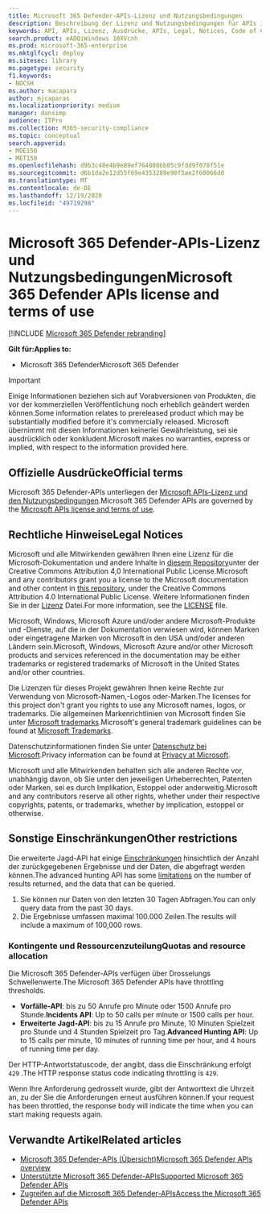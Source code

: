 ```yaml
---
title: Microsoft 365 Defender-APIs-Lizenz und Nutzungsbedingungen
description: Beschreibung der Lizenz und Nutzungsbedingungen für APIs in Microsoft 365 Defender
keywords: API, APIs, Lizenz, Ausdrücke, APIs, Legal, Notices, Code of Conduct
search.product: eADQiWindows 10XVcnh
ms.prod: microsoft-365-enterprise
ms.mktglfcycl: deploy
ms.sitesec: library
ms.pagetype: security
f1.keywords:
- NOCSH
ms.author: macapara
author: mjcaparas
ms.localizationpriority: medium
manager: dansimp
audience: ITPro
ms.collection: M365-security-compliance
ms.topic: conceptual
search.appverid:
- MOE150
- MET150
ms.openlocfilehash: d9b3c48e4b9e89ef7648086b05c9fdd9f078f51e
ms.sourcegitcommit: d6b1da2e12d55f69e4353289e90f5ae2f60066d0
ms.translationtype: MT
ms.contentlocale: de-DE
ms.lasthandoff: 12/19/2020
ms.locfileid: "49719298"
---
```

# <a name="microsoft-365-defender-apis-license-and-terms-of-use"></a><span data-ttu-id="01481-104">Microsoft 365 Defender-APIs-Lizenz und Nutzungsbedingungen</span><span class="sxs-lookup"><span data-stu-id="01481-104">Microsoft 365 Defender APIs license and terms of use</span></span>

[!INCLUDE [Microsoft 365 Defender rebranding](../includes/microsoft-defender.md)]

<span data-ttu-id="01481-105">**Gilt für:**</span><span class="sxs-lookup"><span data-stu-id="01481-105">**Applies to:**</span></span>

- <span data-ttu-id="01481-106">Microsoft 365 Defender</span><span class="sxs-lookup"><span data-stu-id="01481-106">Microsoft 365 Defender</span></span>

> [!IMPORTANT]
> <span data-ttu-id="01481-107">Einige Informationen beziehen sich auf Vorabversionen von Produkten, die vor der kommerziellen Veröffentlichung noch erheblich geändert werden können.</span><span class="sxs-lookup"><span data-stu-id="01481-107">Some information relates to prereleased product which may be substantially modified before it's commercially released.</span></span> <span data-ttu-id="01481-108">Microsoft übernimmt mit diesen Informationen keinerlei Gewährleistung, sei sie ausdrücklich oder konkludent.</span><span class="sxs-lookup"><span data-stu-id="01481-108">Microsoft makes no warranties, express or implied, with respect to the information provided here.</span></span>

## <a name="official-terms"></a><span data-ttu-id="01481-109">Offizielle Ausdrücke</span><span class="sxs-lookup"><span data-stu-id="01481-109">Official terms</span></span>

<span data-ttu-id="01481-110">Microsoft 365 Defender-APIs unterliegen der [Microsoft APIs-Lizenz und den Nutzungsbedingungen](https://docs.microsoft.com/legal/microsoft-apis/terms-of-use).</span><span class="sxs-lookup"><span data-stu-id="01481-110">Microsoft 365 Defender APIs are governed by the [Microsoft APIs license and terms of use](https://docs.microsoft.com/legal/microsoft-apis/terms-of-use).</span></span>

## <a name="legal-notices"></a><span data-ttu-id="01481-111">Rechtliche Hinweise</span><span class="sxs-lookup"><span data-stu-id="01481-111">Legal Notices</span></span>

<span data-ttu-id="01481-112">Microsoft und alle Mitwirkenden gewähren Ihnen eine Lizenz für die Microsoft-Dokumentation und andere Inhalte in [diesem Repository](https://github.com/MicrosoftDocs/microsoft-365-docs)unter der Creative Commons Attribution 4,0 International Public License.</span><span class="sxs-lookup"><span data-stu-id="01481-112">Microsoft and any contributors grant you a license to the Microsoft documentation and other content in [this repository](https://github.com/MicrosoftDocs/microsoft-365-docs), under the Creative Commons Attribution 4.0 International Public License.</span></span> <span data-ttu-id="01481-113">Weitere Informationen finden Sie in der [Lizenz](https://github.com/MicrosoftDocs/microsoft-365-docs/blob/public/LICENSE) Datei.</span><span class="sxs-lookup"><span data-stu-id="01481-113">For more information, see the [LICENSE](https://github.com/MicrosoftDocs/microsoft-365-docs/blob/public/LICENSE) file.</span></span>

<span data-ttu-id="01481-114">Microsoft, Windows, Microsoft Azure und/oder andere Microsoft-Produkte und -Dienste, auf die in der Dokumentation verwiesen wird, können Marken oder eingetragene Marken von Microsoft in den USA und/oder anderen Ländern sein.</span><span class="sxs-lookup"><span data-stu-id="01481-114">Microsoft, Windows, Microsoft Azure and/or other Microsoft products and services referenced in the documentation may be either trademarks or registered trademarks of Microsoft in the United States and/or other countries.</span></span>

<span data-ttu-id="01481-115">Die Lizenzen für dieses Projekt gewähren Ihnen keine Rechte zur Verwendung von Microsoft-Namen,-Logos oder-Marken.</span><span class="sxs-lookup"><span data-stu-id="01481-115">The licenses for this project don't grant you rights to use any Microsoft names, logos, or trademarks.</span></span> <span data-ttu-id="01481-116">Die allgemeinen Markenrichtlinien von Microsoft finden Sie unter [Microsoft trademarks](https://go.microsoft.com/fwlink/?LinkID=254653).</span><span class="sxs-lookup"><span data-stu-id="01481-116">Microsoft's general trademark guidelines can be found at [Microsoft Trademarks](https://go.microsoft.com/fwlink/?LinkID=254653).</span></span>

<span data-ttu-id="01481-117">Datenschutzinformationen finden Sie unter [Datenschutz bei Microsoft](https://privacy.microsoft.com).</span><span class="sxs-lookup"><span data-stu-id="01481-117">Privacy information can be found at [Privacy at Microsoft](https://privacy.microsoft.com).</span></span>

<span data-ttu-id="01481-118">Microsoft und alle Mitwirkenden behalten sich alle anderen Rechte vor, unabhängig davon, ob Sie unter den jeweiligen Urheberrechten, Patenten oder Marken, sei es durch Implikation, Estoppel oder anderweitig.</span><span class="sxs-lookup"><span data-stu-id="01481-118">Microsoft and any contributors reserve all other rights, whether under their respective copyrights, patents, or trademarks, whether by implication, estoppel or otherwise.</span></span>

## <a name="other-restrictions"></a><span data-ttu-id="01481-119">Sonstige Einschränkungen</span><span class="sxs-lookup"><span data-stu-id="01481-119">Other restrictions</span></span>

<span data-ttu-id="01481-120">Die erweiterte Jagd-API hat einige [Einschränkungen](https://docs.microsoft.com/windows/security/threat-protection/microsoft-defender-atp/run-advanced-query-api#limitations) hinsichtlich der Anzahl der zurückgegebenen Ergebnisse und der Daten, die abgefragt werden können.</span><span class="sxs-lookup"><span data-stu-id="01481-120">The advanced hunting API has some [limitations](https://docs.microsoft.com/windows/security/threat-protection/microsoft-defender-atp/run-advanced-query-api#limitations) on the number of results returned, and the data that can be queried.</span></span>

1. <span data-ttu-id="01481-121">Sie können nur Daten von den letzten 30 Tagen Abfragen.</span><span class="sxs-lookup"><span data-stu-id="01481-121">You can only query data from the past 30 days.</span></span>
1. <span data-ttu-id="01481-122">Die Ergebnisse umfassen maximal 100.000 Zeilen.</span><span class="sxs-lookup"><span data-stu-id="01481-122">The results will include a maximum of 100,000 rows.</span></span>

### <a name="quotas-and-resource-allocation"></a><span data-ttu-id="01481-123">Kontingente und Ressourcenzuteilung</span><span class="sxs-lookup"><span data-stu-id="01481-123">Quotas and resource allocation</span></span>

<span data-ttu-id="01481-124">Die Microsoft 365 Defender-APIs verfügen über Drosselungs Schwellenwerte.</span><span class="sxs-lookup"><span data-stu-id="01481-124">The Microsoft 365 Defender APIs have throttling thresholds.</span></span>

- <span data-ttu-id="01481-125">**Vorfälle-API**: bis zu 50 Anrufe pro Minute oder 1500 Anrufe pro Stunde.</span><span class="sxs-lookup"><span data-stu-id="01481-125">**Incidents API**: Up to 50 calls per minute or 1500 calls per hour.</span></span>
- <span data-ttu-id="01481-126">**Erweiterte Jagd-API**: bis zu 15 Anrufe pro Minute, 10 Minuten Spielzeit pro Stunde und 4 Stunden Spielzeit pro Tag.</span><span class="sxs-lookup"><span data-stu-id="01481-126">**Advanced Hunting API**: Up to 15 calls per minute, 10 minutes of running time per hour, and 4 hours of running time per day.</span></span>

<span data-ttu-id="01481-127">Der HTTP-Antwortstatuscode, der angibt, dass die Einschränkung erfolgt `429` .</span><span class="sxs-lookup"><span data-stu-id="01481-127">The HTTP response status code indicating throttling is `429`.</span></span>

<span data-ttu-id="01481-128">Wenn Ihre Anforderung gedrosselt wurde, gibt der Antworttext die Uhrzeit an, zu der Sie die Anforderungen erneut ausführen können.</span><span class="sxs-lookup"><span data-stu-id="01481-128">If your request has been throttled, the response body will indicate the time when you can start making requests again.</span></span>

## <a name="related-articles"></a><span data-ttu-id="01481-129">Verwandte Artikel</span><span class="sxs-lookup"><span data-stu-id="01481-129">Related articles</span></span>

- [<span data-ttu-id="01481-130">Microsoft 365 Defender-APIs (Übersicht)</span><span class="sxs-lookup"><span data-stu-id="01481-130">Microsoft 365 Defender APIs overview</span></span>](api-overview.md)
- [<span data-ttu-id="01481-131">Unterstützte Microsoft 365 Defender-APIs</span><span class="sxs-lookup"><span data-stu-id="01481-131">Supported Microsoft 365 Defender APIs</span></span>](api-supported.md)
- [<span data-ttu-id="01481-132">Zugreifen auf die Microsoft 365 Defender-APIs</span><span class="sxs-lookup"><span data-stu-id="01481-132">Access the Microsoft 365 Defender APIs</span></span>](api-access.md)
